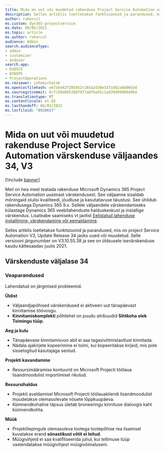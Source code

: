 ```yaml
---
title: Mida on uut või muudetud rakenduse Project Service Automation värskenduse väljaandes 34, V3
description: Selles artiklis loetletakse funktsioonid ja parandused, mis on saadaval project service automation update release 34, V3.
author: ruhercul
ms.custom: dyn365-projectservice
ms.date: 08/05/2021
ms.topic: article
ms.author: ruhercul
audience: Admin
search.audienceType:
- admin
- customizer
- enduser
search.app:
- D365CE
- D365PS
- ProjectOperations
ms.reviewer: johnmichalak
ms.openlocfilehash: e47a5442f285952c165a2d30e337a362a6b065dd
ms.sourcegitcommit: 6cfc50d89528df977a8f6a55c1ad39d99800d9b4
ms.translationtype: MT
ms.contentlocale: et-EE
ms.lasthandoff: 06/03/2022
ms.locfileid: "8928657"
---
```

# <a name="whats-new-or-changed-in-project-service-automation-update-release-34-v3"></a>Mida on uut või muudetud rakenduse Project Service Automation värskenduse väljaandes 34, V3

[!include [banner](../includes/psa-now-project-operations.md)]

Meil on hea meel teatada rakenduse Microsoft Dynamics 365 Project Service Automation uusimast värskendusest. See väljaanne sisaldab mõningaid olulisi kvaliteedi, jõudluse ja kasutatavuse täiustusi. See ühildub rakendusega Dynamics 365 9.x. Sellele väljaandele värskendamiseks külastage Dynamics 365 veebilahenduste halduskeskust ja installige värskendus. Lisateabe saamiseks vt jaotist [Eelistatud lahenduse installimine, värskendamine või eemaldamine](/power-platform/admin/install-remove-preferred-solution).

Selles artiklis loetletakse funktsioonid ja parandused, mis on project Service Automation V3, Update Release 34 jaoks uued või muudetud. Selle versiooni järgunumber on V3.10.55.38 ja see on üldsusele isevärskenduse kaudu kättesaadav juulis 2021.

## <a name="update-release-34"></a>Värskenduste väljalase 34

### <a name="bug-fixes"></a>Veaparandused
Lahendatud on järgmised probleemid.

**Üldist**

- Väljaandjapõhised värskendused ei aktiveeri uut tänapäevast kinnitamise töövoogu.
- **Kinnitamiskomplekti** põhilehel on puudu atribuudid **Sihtkoha olek** **Toimingu tüüp**.

**Aeg ja kulu**

- Tänapäevase kinnitamisvoo abil ei saa tagasivõtmistaotlust kinnitada.
- Nädala ajakirjete kopeerimine ei toimi, kui kopeeritakse kirjeid, mis pole sisselogitud kasutajaga seotud.

**Projekti kavandamine**

- Ressursimääramise kontuurid on Microsoft Projecti töölaua lisandmoodulist importimisel rikutud.

**Ressursihaldus**

- Projekti avaldamisel Microsoft Projecti töölauakliendi lisandmoodulist muudetakse olemasolevate nõuete lõppkuupäeva.
- Kümnendkohaline täpsus ületab broneeringu kinnituse dialoogis kaht kümnendkohta.

**Müük**

- Projektilepingule olemasoleva tootega tootepõhise rea lisamisel kuvatakse erand **sõnastikust võtit ei leitud**.
- Müügivihjeid ei saa kvalifitseerida juhul, kui tellimuse tüüp vastendatakse müügivihjest müügivõimaluseni.
